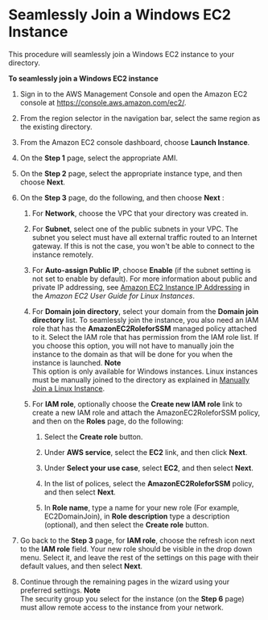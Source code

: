 # Seamlessly Join a Windows EC2 Instance<a name="ad_connector_launching_instance"></a>

This procedure will seamlessly join a Windows EC2 instance to your directory\.

**To seamlessly join a Windows EC2 instance**

1. Sign in to the AWS Management Console and open the Amazon EC2 console at [https://console\.aws\.amazon\.com/ec2/](https://console.aws.amazon.com/ec2/)\.

1. From the region selector in the navigation bar, select the same region as the existing directory\.

1. From the Amazon EC2 console dashboard, choose **Launch Instance**\.

1. On the **Step 1** page, select the appropriate AMI\.

1. On the **Step 2** page, select the appropriate instance type, and then choose **Next**\.

1. On the **Step 3** page, do the following, and then choose **Next** :

   1. For **Network**, choose the VPC that your directory was created in\.

   1. For **Subnet**, select one of the public subnets in your VPC\. The subnet you select must have all external traffic routed to an Internet gateway\. If this is not the case, you won't be able to connect to the instance remotely\.

   1. For **Auto\-assign Public IP**, choose **Enable** \(if the subnet setting is not set to enable by default\)\. For more information about public and private IP addressing, see [Amazon EC2 Instance IP Addressing](https://docs.aws.amazon.com/AWSEC2/latest/UserGuide/using-instance-addressing.html) in the *Amazon EC2 User Guide for Linux Instances*\.

   1. For **Domain join directory**, select your domain from the **Domain join directory** list\. To seamlessly join the instance, you also need an IAM role that has the **AmazonEC2RoleforSSM** managed policy attached to it\. Select the IAM role that has permission from the IAM role list\. If you choose this option, you will not have to manually join the instance to the domain as that will be done for you when the instance is launched\.
**Note**  
This option is only available for Windows instances\. Linux instances must be manually joined to the directory as explained in [Manually Join a Linux Instance](join_linux_instance.md)\.

   1. For **IAM role**, optionally choose the **Create new IAM role** link to create a new IAM role and attach the AmazonEC2RoleforSSM policy, and then on the **Roles** page, do the following:

      1. Select the **Create role** button\.

      1. Under **AWS service**, select the **EC2** link, and then click **Next**\.

      1. Under **Select your use case**, select **EC2**, and then select **Next**\.

      1. In the list of polices, select the **AmazonEC2RoleforSSM** policy, and then select **Next**\.

      1. In **Role name**, type a name for your new role \(For example, EC2DomainJoin\), in **Role description** type a description \(optional\), and then select the **Create role** button\.

1. Go back to the **Step 3** page, for **IAM role**, choose the refresh icon next to the **IAM role** field\. Your new role should be visible in the drop down menu\. Select it, and leave the rest of the settings on this page with their default values, and then select **Next**\.

1. Continue through the remaining pages in the wizard using your preferred settings\.
**Note**  
The security group you select for the instance \(on the **Step 6** page\) must allow remote access to the instance from your network\.